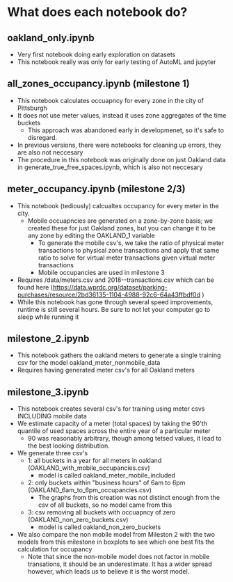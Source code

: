 # What does each notebook do?

## oakland_only.ipynb
 - Very first notebook doing early exploration on datasets
 - This notebook really was only for early testing of AutoML and jupyter

## all_zones_occupancy.ipynb (milestone 1)
 - This notebook calculates occuapncy for every zone in the city of Pittsburgh
 - It does not use meter values, instead it uses zone aggregates of the time buckets
 	- This approach was abandoned early in developmenet, so it's safe to disregard.
 - In previous versions, there were notebooks for cleaning up errors, they are also not neccesary
 - The procedure in this notebook was originally done on just Oakland data in generate_true_free_spaces.ipynb, which is also not neccesary

## meter_occupancy.ipynb (milestone 2/3)
 - This notebook (tediously) calcualtes occupancy for every meter in the city.
 	- Mobile occuapncies are generated on a zone-by-zone basis; we created these for just Oakland zones, but you can change it to be any zone by editing the OAKLAND_1 variable
 		- To generate the mobile csv's, we take the ratio of physical meter transactions to physical zone transactions and apply that same ratio to solve for virtual meter transactions given virtual meter transactions
 		- Mobile occupancies are used in milestone 3
 - Requires /data/meters.csv and 2018--transactions.csv which can be found here (https://data.wprdc.org/dataset/parking-purchases/resource/2bd36135-1104-4988-92c6-64a43ffbdf0d )
 - While this notebook has gone through several speed improvements, runtime is still several hours.  Be sure to not let your computer go to sleep while running it

## milestone_2.ipynb
 - This notebook gathers the oakland meters to generate a single training csv for the model oakland_meter_nonmobile_data
 - Requires having generated meter csv's for all Oakland meters

## milestone_3.ipynb
 - This notebook creates several csv's for training using meter csvs INCLUDING mobile data
 - We estimate capacity of a meter (total spaces) by taking the 90'th quantile of used spaces across the entire year of a particular meter
 	- 90 was reasonably arbitrary, though among tetsed values, it lead to the best looking distribution.
 - We generate three csv's
 	- 1: all buckets in a year for all meters in oakland (OAKLAND_with_mobile_occupancies.csv)
 		- model is called oakland_meter_mobile_included
 	- 2: only buckets within "business hours" of 6am to 6pm (OAKLAND_6am_to_6pm_occupancies.csv)
 		- The graphs from this creation was not distinct enough from the csv of all buckets, so no model came from this
 	- 3: csv removing all buckets with occuapncy of zero (OAKLAND_non_zero_buckets.csv)
 		- model is called oakland_non_zero_buckets
 - We also compare the non mobile model from Mileston 2 with the two models from this milestone in boxplots to see which one best fits the calculation for occupancy
 	- Note that since the non-mobile model does not factor in mobile transations, it should be an underestimate.  It has a wider spread however, which leads us to believe it is the worst model.